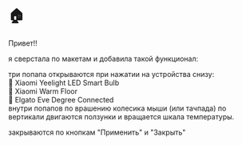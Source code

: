 <h1>🏠</h1>
Привет!! 

я сверстала по макетам и добавила такой функционал:

три попапа открываются при нажатии на устройства снизу: <br />
💭 Xiaomi Yeelight LED Smart Bulb <br />
💭 Xiaomi Warm Floor <br />
💭 Elgato Eve Degree Connected <br />
внутри попапов по врашению колесика мыши (или тачпада) по вертикали двигаются ползунки и вращается шкала температуры.

закрываются по кнопкам "Применить" и "Закрыть"

